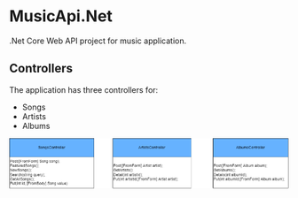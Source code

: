 # MusicApi.Net
.Net Core Web API project for music application.

## Controllers
The application has three controllers for:
* Songs
* Artists
* Albums

![Controllers](/Documents/controllers.png)
